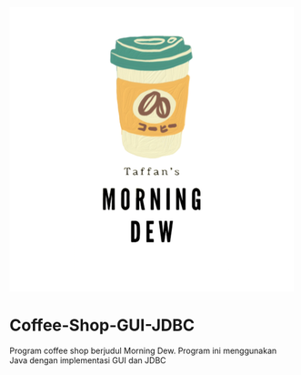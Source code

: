 ![alt text](https://github.com/TaffanM/Coffee-Shop-GUI-JDBC/blob/main/src/projectcoffeeshop/img/coffee_rmbg.png?raw=true)


# Coffee-Shop-GUI-JDBC
Program coffee shop berjudul Morning Dew. Program ini menggunakan Java dengan implementasi GUI dan JDBC


